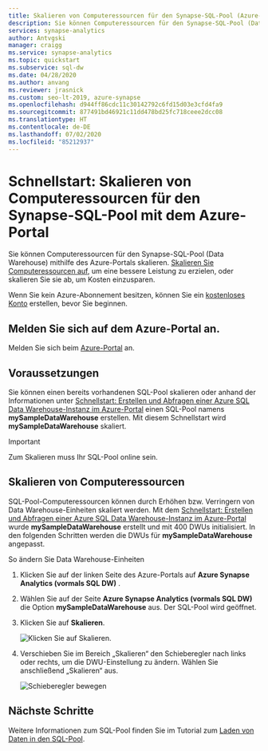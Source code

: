 ```yaml
---
title: Skalieren von Computeressourcen für den Synapse-SQL-Pool (Azure-Portal)
description: Sie können Computeressourcen für den Synapse-SQL-Pool (Data Warehouse) mithilfe des Azure-Portals skalieren.
services: synapse-analytics
author: Antvgski
manager: craigg
ms.service: synapse-analytics
ms.topic: quickstart
ms.subservice: sql-dw
ms.date: 04/28/2020
ms.author: anvang
ms.reviewer: jrasnick
ms.custom: seo-lt-2019, azure-synapse
ms.openlocfilehash: d944ff86cdc11c30142792c6fd15d03e3cfd4fa9
ms.sourcegitcommit: 877491bd46921c11dd478bd25fc718ceee2dcc08
ms.translationtype: HT
ms.contentlocale: de-DE
ms.lasthandoff: 07/02/2020
ms.locfileid: "85212937"
---
```

# <a name="quickstart-scale-compute-for-synapse-sql-pool-with-the-azure-portal"></a>Schnellstart: Skalieren von Computeressourcen für den Synapse-SQL-Pool mit dem Azure-Portal

Sie können Computeressourcen für den Synapse-SQL-Pool (Data Warehouse) mithilfe des Azure-Portals skalieren. [Skalieren Sie Computeressourcen auf](sql-data-warehouse-manage-compute-overview.md), um eine bessere Leistung zu erzielen, oder skalieren Sie sie ab, um Kosten einzusparen. 

Wenn Sie kein Azure-Abonnement besitzen, können Sie ein [kostenloses Konto](https://azure.microsoft.com/free/) erstellen, bevor Sie beginnen.

## <a name="sign-in-to-the-azure-portal"></a>Melden Sie sich auf dem Azure-Portal an.

Melden Sie sich beim [Azure-Portal](https://portal.azure.com/) an.

## <a name="before-you-begin"></a>Voraussetzungen

Sie können einen bereits vorhandenen SQL-Pool skalieren oder anhand der Informationen unter [Schnellstart: Erstellen und Abfragen einer Azure SQL Data Warehouse-Instanz im Azure-Portal](create-data-warehouse-portal.md) einen SQL-Pool namens **mySampleDataWarehouse** erstellen. Mit diesem Schnellstart wird **mySampleDataWarehouse** skaliert.

>[!IMPORTANT] 
>Zum Skalieren muss Ihr SQL-Pool online sein. 

## <a name="scale-compute"></a>Skalieren von Computeressourcen

SQL-Pool-Computeressourcen können durch Erhöhen bzw. Verringern von Data Warehouse-Einheiten skaliert werden. Mit dem [Schnellstart: Erstellen und Abfragen einer Azure SQL Data Warehouse-Instanz im Azure-Portal](create-data-warehouse-portal.md) wurde **mySampleDataWarehouse** erstellt und mit 400 DWUs initialisiert. In den folgenden Schritten werden die DWUs für **mySampleDataWarehouse** angepasst.

So ändern Sie Data Warehouse-Einheiten

1. Klicken Sie auf der linken Seite des Azure-Portals auf **Azure Synapse Analytics (vormals SQL DW)** .
2. Wählen Sie auf der Seite **Azure Synapse Analytics (vormals SQL DW)** die Option **mySampleDataWarehouse** aus. Der SQL-Pool wird geöffnet.
3. Klicken Sie auf **Skalieren**.

    ![Klicken Sie auf Skalieren.](./media/quickstart-scale-compute-portal/click-scale.png)

2. Verschieben Sie im Bereich „Skalieren“ den Schieberegler nach links oder rechts, um die DWU-Einstellung zu ändern. Wählen Sie anschließend „Skalieren“ aus.

    ![Schieberegler bewegen](./media/quickstart-scale-compute-portal/scale-dwu.png)

## <a name="next-steps"></a>Nächste Schritte
Weitere Informationen zum SQL-Pool finden Sie im Tutorial zum [Laden von Daten in den SQL-Pool](load-data-from-azure-blob-storage-using-polybase.md). 
